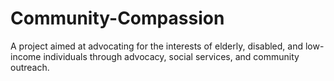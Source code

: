 # Community-Compassion
A project aimed at advocating for the interests of elderly, disabled, and low-income individuals through advocacy, social services, and community outreach.
